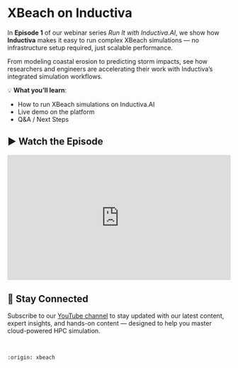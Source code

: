 # XBeach on Inductiva
In **Episode 1** of our webinar series *Run It with Inductiva.AI*, we show how **Inductiva** 
makes it easy to run complex XBeach simulations — no infrastructure setup required, 
just scalable performance.

From modeling coastal erosion to predicting storm impacts, see how researchers and engineers are accelerating their work with Inductiva’s integrated simulation workflows.

💡 **What you’ll learn**:
- How to run XBeach simulations on Inductiva.AI
- Live demo on the platform
- Q&A / Next Steps

## ▶️ Watch the Episode
<div style="position: relative; padding-bottom: 56.25%; height: 0; overflow: hidden; max-width: 100%;">
  <iframe src="https://www.youtube.com/embed/_V8oXbNfrFI?si=P0d0oayBBYzxBN2j"
          title="YouTube video player"
          style="position: absolute; top: 0; left: 0; width: 100%; height: 100%; border: 0;"
          allow="accelerometer; autoplay; clipboard-write; encrypted-media; gyroscope; picture-in-picture; web-share"
          allowfullscreen
          referrerpolicy="strict-origin-when-cross-origin">
  </iframe>
</div>

## 📢 Stay Connected
Subscribe to our [YouTube channel](https://www.youtube.com/@inductivaresearchlabs4204) to stay updated with our 
latest content, expert insights, and hands-on content — designed to help you master cloud-powered HPC simulation.

<br>

```{banner}
:origin: xbeach
```